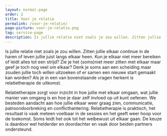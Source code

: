 ```yaml
---
layout: normal-page
order: 2
title: Voor je relatie
permalink: /voor-je-relatie/
page-picture: voor-je-relatie.png
tag: service-page
description: Is jullie relatie niet zoals je zou willen. Zitten jullie elkaar continue in de haren of leven jullie juist langs elkaar heen.
---
```


Is jullie relatie niet zoals je zou willen. Zitten jullie elkaar
continue in de haren of leven jullie juist langs elkaar heen. Kun je
elkaar niet meer bereiken of leidt alles tot een strijd? Zie je het
(soms)niet meer zitten met elkaar maar geef je toch nog veel om elkaar?
Denk je soms aan een scheiding maar zouden jullie toch willen uitzoeken
of er samen een nieuwe start gemaakt kan worden? Als je in een van
bovenstaande vragen herkent is relatietherapie de uitkomst.

Relatietherapie zorgt voor inzicht in hoe jullie met elkaar omgaan, wat
jullie manier van omgang is en hoe je daar zelf invloed op uit kunt
oefenen. We besteden aandacht aan hoe jullie elkaar weer graag zien, communicatie,
patroondoorbreking en conflicthantering. Relatietherapie is praktisch,
het resultaat is vaak meteen voelbaar in de sessies en het geeft weer
hoop voor de toekomst. Soms leidt het ook tot het welbewust uit elkaar
gaan. De keuze is daardoor wel helderder en doordachter en vaak door
beiden partners ondersteund.
